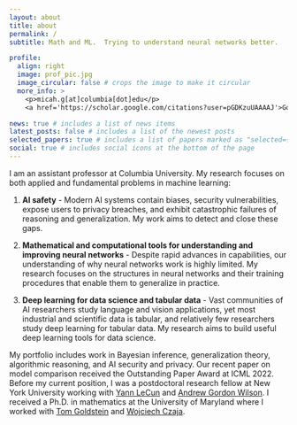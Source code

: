 ```yaml
---
layout: about
title: about
permalink: /
subtitle: Math and ML.  Trying to understand neural networks better.

profile:
  align: right
  image: prof_pic.jpg
  image_circular: false # crops the image to make it circular
  more_info: >
    <p>micah.g[at]columbia[dot]edu</p>
    <a href='https://scholar.google.com/citations?user=pGDKzuUAAAAJ'>Google Scholar</a>

news: true # includes a list of news items
latest_posts: false # includes a list of the newest posts
selected_papers: true # includes a list of papers marked as "selected={true}"
social: true # includes social icons at the bottom of the page
---
```


I am an assistant professor at Columbia University. My research focuses on both applied and fundamental problems in machine learning:  

1.  **AI safety** - Modern AI systems contain biases, security vulnerabilities, expose users to privacy breaches, and exhibit catastrophic failures of reasoning and generalization.  My work aims to detect and close these gaps.  

2.  **Mathematical and computational tools for understanding and improving neural networks** - Despite rapid advances in capabilities, our understanding of why neural networks work is highly limited.  My research focuses on the structures in neural networks and their training procedures that enable them to generalize in practice.  

3.  **Deep learning for data science and tabular data** - Vast communities of AI researchers study language and vision applications, yet most industrial and scientific data is tabular, and relatively few researchers study deep learning for tabular data.  My research aims to build useful deep learning tools for data science.  

My portfolio includes work in Bayesian inference, generalization theory, algorithmic reasoning, and AI security and privacy.  Our recent paper on model comparison received the Outstanding Paper Award at ICML 2022.  Before my current position, I was a postdoctoral research fellow at New York University working with [Yann LeCun](https://yann.lecun.com/) and [Andrew Gordon Wilson](https://cims.nyu.edu/~andrewgw/).  I received a Ph.D. in mathematics at the University of Maryland where I worked with [Tom Goldstein](https://www.cs.umd.edu/~tomg/) and [Wojciech Czaja](https://www.math.umd.edu/~czaja/).
